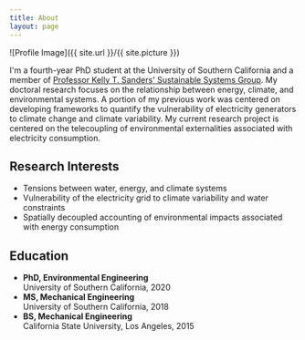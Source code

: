 ```yaml
---
title: About
layout: page
---
```

![Profile Image]({{ site.url }}/{{ site.picture }})

<p>I'm a fourth-year PhD student at the University of Southern California and a member of <a href="https://s3research.usc.edu/">Professor Kelly T. Sanders' Sustainable Systems Group</a>. My doctoral research focuses on the relationship between energy, climate, and environmental systems. A portion of my previous work was centered on developing frameworks to quantify the vulnerability of electricity generators to climate change and climate variability. My current research project is centered on the telecoupling of environmental externalities associated with electricity consumption.</p>

<h2>Research Interests</h2>
<ul class="skill-list">
  <li>Tensions between water, energy, and climate systems</li>
  <li>Vulnerability of the electricity grid to climate variability and water constraints</li>
  <li>Spatially decoupled accounting of environmental impacts associated with energy consumption</li>
</ul>


<h2>Education</h2>
<ul class="skill-list">
  <li><b>PhD, Environmental Engineering</b><br>University of Southern California, 2020</li>
  <li><b>MS, Mechanical Engineering</b><br>University of Southern California, 2018</li>
  <li><b>BS, Mechanical Engineering</b><br>California State University, Los Angeles, 2015</li>
</ul>
